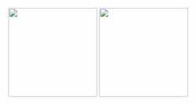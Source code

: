 

<!--
**selffish234/selffish234** is a ✨ _special_ ✨ repository because its `README.md` (this file) appears on your GitHub profile.

Here are some ideas to get you started:

- 🔭 I’m currently working on ...
- 🌱 I’m currently learning ...
- 👯 I’m looking to collaborate on ...
- 🤔 I’m looking for help with ...
- 💬 Ask me about ...
- 📫 How to reach me: ...
- 😄 Pronouns: ...
- ⚡ Fun fact: ...
-->
<p>
<img height="180em" src = ![selffish234's GitHub stats](https://github-readme-stats.vercel.app/api/top-langs/?username=selffish234&layout=compact)>
<img height="180em" src = ![selffish234's GitHub stats](https://github-readme-stats.vercel.app/api?username=selffish234&rank_icon=github)>
</p>
